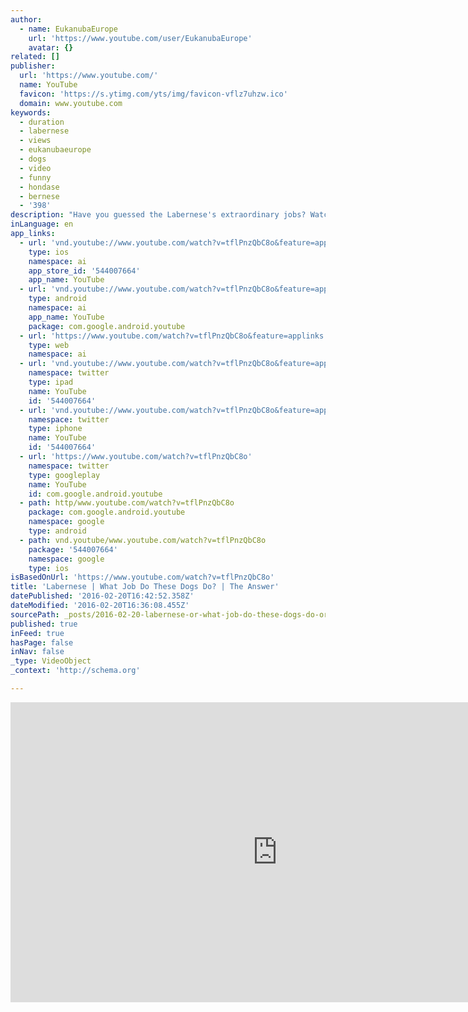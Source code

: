 ```yaml
---
author:
  - name: EukanubaEurope
    url: 'https://www.youtube.com/user/EukanubaEurope'
    avatar: {}
related: []
publisher:
  url: 'https://www.youtube.com/'
  name: YouTube
  favicon: 'https://s.ytimg.com/yts/img/favicon-vflz7uhzw.ico'
  domain: www.youtube.com
keywords:
  - duration
  - labernese
  - views
  - eukanubaeurope
  - dogs
  - video
  - funny
  - hondase
  - bernese
  - '398'
description: "Have you guessed the Labernese's extraordinary jobs? Watch and see if your guess was correct... Keep Checking back for more videos coming soon. Tell us your Dog stories by commenting on this video ... ... or Share on Facebook: https://www.facebook.com/eukanubauk Give this video the thumbs up if you enjoyed it and don't forget to Subscribe."
inLanguage: en
app_links:
  - url: 'vnd.youtube://www.youtube.com/watch?v=tflPnzQbC8o&feature=applinks'
    type: ios
    namespace: ai
    app_store_id: '544007664'
    app_name: YouTube
  - url: 'vnd.youtube://www.youtube.com/watch?v=tflPnzQbC8o&feature=applinks'
    type: android
    namespace: ai
    app_name: YouTube
    package: com.google.android.youtube
  - url: 'https://www.youtube.com/watch?v=tflPnzQbC8o&feature=applinks'
    type: web
    namespace: ai
  - url: 'vnd.youtube://www.youtube.com/watch?v=tflPnzQbC8o&feature=applinks'
    namespace: twitter
    type: ipad
    name: YouTube
    id: '544007664'
  - url: 'vnd.youtube://www.youtube.com/watch?v=tflPnzQbC8o&feature=applinks'
    namespace: twitter
    type: iphone
    name: YouTube
    id: '544007664'
  - url: 'https://www.youtube.com/watch?v=tflPnzQbC8o'
    namespace: twitter
    type: googleplay
    name: YouTube
    id: com.google.android.youtube
  - path: http/www.youtube.com/watch?v=tflPnzQbC8o
    package: com.google.android.youtube
    namespace: google
    type: android
  - path: vnd.youtube/www.youtube.com/watch?v=tflPnzQbC8o
    package: '544007664'
    namespace: google
    type: ios
isBasedOnUrl: 'https://www.youtube.com/watch?v=tflPnzQbC8o'
title: 'Labernese | What Job Do These Dogs Do? | The Answer'
datePublished: '2016-02-20T16:42:52.358Z'
dateModified: '2016-02-20T16:36:08.455Z'
sourcePath: _posts/2016-02-20-labernese-or-what-job-do-these-dogs-do-or-the-answer.md
published: true
inFeed: true
hasPage: false
inNav: false
_type: VideoObject
_context: 'http://schema.org'

---
```

<iframe src="https://cdn.embedly.com/widgets/media.html?src=https%3A%2F%2Fwww.youtube.com%2Fembed%2FtflPnzQbC8o%3Ffeature%3Doembed&amp;url=https%3A%2F%2Fwww.youtube.com%2Fwatch%3Fv%3DtflPnzQbC8o&amp;image=https%3A%2F%2Fi.ytimg.com%2Fvi%2FtflPnzQbC8o%2Fhqdefault.jpg&amp;key=b7d04c9b404c499eba89ee7072e1c4f7&amp;type=text%2Fhtml&amp;schema=youtube" width="854" height="480" scrolling="no" frameborder="0" allowfullscreen="allowfullscreen" style=""></iframe>